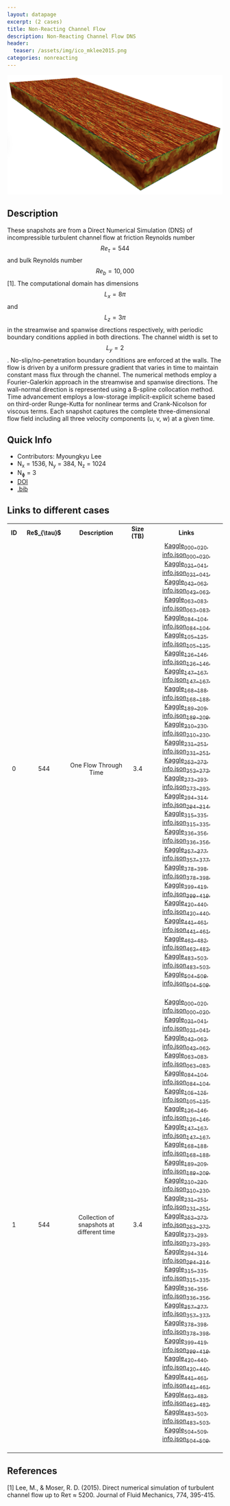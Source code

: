 ```yaml
---
layout: datapage
excerpt: (2 cases)
title: Non-Reacting Channel Flow
description: Non-Reacting Channel Flow DNS
header:
  teaser: /assets/img/ico_mklee2015.png
categories: nonreacting
---
```

<div style="text-align: center;">
    <img src="./assets/img/mklee2015.png" alt="Image 1" style="max-width: 100%;">
</div>

## Description
These snapshots are from a Direct Numerical Simulation (DNS) of incompressible turbulent channel flow at friction Reynolds number $$Re_\tau = 544$$ and bulk Reynolds number $$Re_b = 10,000$$ [1]. The computational domain has dimensions $$L_x = 8\pi$$ and $$L_z = 3\pi$$ in the streamwise and spanwise directions respectively, with periodic boundary conditions applied in both directions. The channel width is set to $$L_y = 2$$. No-slip/no-penetration boundary conditions are enforced at the walls. The flow is driven by a uniform pressure gradient that varies in time to maintain constant mass flux through the channel.
The numerical methods employ a Fourier-Galerkin approach in the streamwise and spanwise directions. The wall-normal direction is represented using a B-spline collocation method. Time advancement employs a low-storage implicit-explicit scheme based on third-order Runge-Kutta for nonlinear terms and Crank-Nicolson for viscous terms. Each snapshot captures the complete three-dimensional flow field including all three velocity components (u, v, w) at a given time.

## Quick Info
* Contributors: Myoungkyu Lee
* N<sub>x</sub> = 1536, N<sub>y</sub> = 384, N<sub>z</sub> = 1024
* N<sub>&#632;</sub> = 3
* <a href="https://doi.org/10.1017/jfm.2015.268">DOI</a>
* <a href="./assets/bib/mklee2024.bib">.bib</a>

## Links to different cases

<script src="./assets/js/table.js"></script>

<table align="center">
    <tr class="header">
    <th style="width:2%;">ID</th>
    <th style="width:8%;">Re$_{\tau}$</th>
    <th style="width:20%;">Description</th>
    <th style="width:8%;">Size (TB)</th>
    <th style="width:25%;">Links</th>
    </tr>
    <tr>       
        <td align="center"> 0 </td>
        <td align="center">544</td>
        <td align="center">One Flow Through Time</td>
        <td align="center">3.4</td>
        <td align="center">
        <div>
          <a href="https://www.kaggle.com/datasets/blastnet/channelflow-dns-Re544-seq-p000-020">Kaggle<sub>000-020</sub></a>, <a href="./assets/json/pkyeung2025/channelflow-dns-Re544-seq-p000-020-info.json">info.json<sub>000-020</sub></a>,
        </div>
        <div>
          <a href="https://www.kaggle.com/datasets/blastnet/channelflow-dns-Re544-seq-p021-041">Kaggle<sub>021-041</sub></a>, <a href="./assets/json/pkyeung2025/channelflow-dns-Re544-seq-p021-041-info.json">info.json<sub>021-041</sub></a>,
        </div>
        <div>
          <a href="https://www.kaggle.com/datasets/blastnet/channelflow-dns-Re544-seq-p042-062">Kaggle<sub>042-062</sub></a>, <a href="./assets/json/pkyeung2025/channelflow-dns-Re544-seq-p042-062-info.json">info.json<sub>042-062</sub></a>,
        </div>
        <div>
          <a href="https://www.kaggle.com/datasets/blastnet/channelflow-dns-Re544-seq-p063-083">Kaggle<sub>063-083</sub></a>, <a href="./assets/json/pkyeung2025/channelflow-dns-Re544-seq-p063-083-info.json">info.json<sub>063-083</sub></a>,
        </div>
        <div>
          <a href="https://www.kaggle.com/datasets/blastnet/channelflow-dns-Re544-seq-p084-104">Kaggle<sub>084-104</sub></a>, <a href="./assets/json/pkyeung2025/channelflow-dns-Re544-seq-p084-104-info.json">info.json<sub>084-104</sub></a>,
        </div>
        <div>
          <a href="https://www.kaggle.com/datasets/blastnet/channelflow-dns-Re544-seq-p105-125">Kaggle<sub>105-125</sub></a>, <a href="./assets/json/pkyeung2025/channelflow-dns-Re544-seq-p105-125-info.json">info.json<sub>105-125</sub></a>,
        </div>
        <div>
          <a href="https://www.kaggle.com/datasets/blastnet/channelflow-dns-Re544-seq-p126-146">Kaggle<sub>126-146</sub></a>, <a href="./assets/json/pkyeung2025/channelflow-dns-Re544-seq-p126-146-info.json">info.json<sub>126-146</sub></a>,
        </div>
        <div>
          <a href="https://www.kaggle.com/datasets/blastnet/channelflow-dns-Re544-seq-p147-167">Kaggle<sub>147-167</sub></a>, <a href="./assets/json/pkyeung2025/channelflow-dns-Re544-seq-p147-167-info.json">info.json<sub>147-167</sub></a>,
        </div>
        <div>
          <a href="https://www.kaggle.com/datasets/blastnet/channelflow-dns-Re544-seq-p168-188">Kaggle<sub>168-188</sub></a>, <a href="./assets/json/pkyeung2025/channelflow-dns-Re544-seq-p168-188-info.json">info.json<sub>168-188</sub></a>,
        </div>
        <div>
          <a href="https://www.kaggle.com/datasets/blastnet/channelflow-dns-Re544-seq-p189-209">Kaggle<sub>189-209</sub></a>, <a href="./assets/json/pkyeung2025/channelflow-dns-Re544-seq-p189-209-info.json">info.json<sub>189-209</sub></a>,
        </div>
        <div>
          <a href="https://www.kaggle.com/datasets/blastnet/channelflow-dns-Re544-seq-p210-230">Kaggle<sub>210-230</sub></a>, <a href="./assets/json/pkyeung2025/channelflow-dns-Re544-seq-p210-230-info.json">info.json<sub>210-230</sub></a>,
        </div>
        <div>
          <a href="https://www.kaggle.com/datasets/blastnet/channelflow-dns-Re544-seq-p231-251">Kaggle<sub>231-251</sub></a>, <a href="./assets/json/pkyeung2025/channelflow-dns-Re544-seq-p231-251-info.json">info.json<sub>231-251</sub></a>,
        </div>
        <div>
          <a href="https://www.kaggle.com/datasets/blastnet/channelflow-dns-Re544-seq-p252-272">Kaggle<sub>252-272</sub></a>, <a href="./assets/json/pkyeung2025/channelflow-dns-Re544-seq-p252-272-info.json">info.json<sub>252-272</sub></a>,
        </div>
        <div>
          <a href="https://www.kaggle.com/datasets/blastnet/channelflow-dns-Re544-seq-p273-293">Kaggle<sub>273-293</sub></a>, <a href="./assets/json/pkyeung2025/channelflow-dns-Re544-seq-p273-293-info.json">info.json<sub>273-293</sub></a>,
        </div>
        <div>
          <a href="https://www.kaggle.com/datasets/blastnet/channelflow-dns-Re544-seq-p294-314">Kaggle<sub>294-314</sub></a>, <a href="./assets/json/pkyeung2025/channelflow-dns-Re544-seq-p294-314-info.json">info.json<sub>294-314</sub></a>,
        </div>
        <div>
          <a href="https://www.kaggle.com/datasets/blastnet/channelflow-dns-Re544-seq-p315-335">Kaggle<sub>315-335</sub></a>, <a href="./assets/json/pkyeung2025/channelflow-dns-Re544-seq-p315-335-info.json">info.json<sub>315-335</sub></a>,
        </div>
        <div>
          <a href="https://www.kaggle.com/datasets/blastnet/channelflow-dns-Re544-seq-p336-356">Kaggle<sub>336-356</sub></a>, <a href="./assets/json/pkyeung2025/channelflow-dns-Re544-seq-p336-356-info.json">info.json<sub>336-356</sub></a>,
        </div>
        <div>
          <a href="https://www.kaggle.com/datasets/blastnet/channelflow-dns-Re544-seq-p357-377">Kaggle<sub>357-377</sub></a>, <a href="./assets/json/pkyeung2025/channelflow-dns-Re544-seq-p357-377-info.json">info.json<sub>357-377</sub></a>,
        </div>
        <div>
          <a href="https://www.kaggle.com/datasets/blastnet/channelflow-dns-Re544-seq-p378-398">Kaggle<sub>378-398</sub></a>, <a href="./assets/json/pkyeung2025/channelflow-dns-Re544-seq-p378-398-info.json">info.json<sub>378-398</sub></a>,
        </div>
        <div>
          <a href="https://www.kaggle.com/datasets/blastnet/channelflow-dns-Re544-seq-p399-419">Kaggle<sub>399-419</sub></a>, <a href="./assets/json/pkyeung2025/channelflow-dns-Re544-seq-p399-419-info.json">info.json<sub>399-419</sub></a>,
        </div>
        <div>
          <a href="https://www.kaggle.com/datasets/blastnet/channelflow-dns-Re544-seq-p420-440">Kaggle<sub>420-440</sub></a>, <a href="./assets/json/pkyeung2025/channelflow-dns-Re544-seq-p420-440-info.json">info.json<sub>420-440</sub></a>,
        </div>
        <div>
          <a href="https://www.kaggle.com/datasets/blastnet/channelflow-dns-Re544-seq-p441-461">Kaggle<sub>441-461</sub></a>, <a href="./assets/json/pkyeung2025/channelflow-dns-Re544-seq-p441-461-info.json">info.json<sub>441-461</sub></a>,
        </div>
        <div>
          <a href="https://www.kaggle.com/datasets/blastnet/channelflow-dns-Re544-seq-p462-482">Kaggle<sub>462-482</sub></a>, <a href="./assets/json/pkyeung2025/channelflow-dns-Re544-seq-p462-482-info.json">info.json<sub>462-482</sub></a>,
        </div>
        <div>
          <a href="https://www.kaggle.com/datasets/blastnet/channelflow-dns-Re544-seq-p483-503">Kaggle<sub>483-503</sub></a>, <a href="./assets/json/pkyeung2025/channelflow-dns-Re544-seq-p483-503-info.json">info.json<sub>483-503</sub></a>,
        </div>
        <div>
          <a href="https://www.kaggle.com/datasets/blastnet/channelflow-dns-Re544-seq-p504-509">Kaggle<sub>504-509</sub></a>, <a href="./assets/json/pkyeung2025/channelflow-dns-Re544-seq-p504-509-info.json">info.json<sub>504-509</sub></a>,
        </div>
        <BR>
        </td>
    </tr>
    <tr>       
        <td align="center"> 1 </td>
        <td align="center">544</td>
        <td align="center">Collection of snapshots at different time</td>
        <td align="center">3.4</td>
        <td align="center">
        <div>
          <a href="https://www.kaggle.com/datasets/blastnet/channelflow-dns-Re544-eq-p000-020">Kaggle<sub>000-020</sub></a>, <a href="./assets/json/pkyeung2025/channelflow-dns-Re544-eq-p000-020-info.json">info.json<sub>000-020</sub></a>,
        </div>
        <div>
          <a href="https://www.kaggle.com/datasets/blastnet/channelflow-dns-Re544-eq-p021-041">Kaggle<sub>021-041</sub></a>, <a href="./assets/json/pkyeung2025/channelflow-dns-Re544-eq-p021-041-info.json">info.json<sub>021-041</sub></a>,
        </div>
        <div>
          <a href="https://www.kaggle.com/datasets/blastnet/channelflow-dns-Re544-eq-p042-062">Kaggle<sub>042-062</sub></a>, <a href="./assets/json/pkyeung2025/channelflow-dns-Re544-eq-p042-062-info.json">info.json<sub>042-062</sub></a>,
        </div>
        <div>
          <a href="https://www.kaggle.com/datasets/blastnet/channelflow-dns-Re544-eq-p063-083">Kaggle<sub>063-083</sub></a>, <a href="./assets/json/pkyeung2025/channelflow-dns-Re544-eq-p063-083-info.json">info.json<sub>063-083</sub></a>,
        </div>
        <div>
          <a href="https://www.kaggle.com/datasets/blastnet/channelflow-dns-Re544-eq-p084-104">Kaggle<sub>084-104</sub></a>, <a href="./assets/json/pkyeung2025/channelflow-dns-Re544-eq-p084-104-info.json">info.json<sub>084-104</sub></a>,
        </div>
        <div>
          <a href="https://www.kaggle.com/datasets/blastnet/channelflow-dns-Re544-eq-p105-125">Kaggle<sub>105-125</sub></a>, <a href="./assets/json/pkyeung2025/channelflow-dns-Re544-eq-p105-125-info.json">info.json<sub>105-125</sub></a>,
        </div>
        <div>
          <a href="https://www.kaggle.com/datasets/blastnet/channelflow-dns-Re544-eq-p126-146">Kaggle<sub>126-146</sub></a>, <a href="./assets/json/pkyeung2025/channelflow-dns-Re544-eq-p126-146-info.json">info.json<sub>126-146</sub></a>,
        </div>
        <div>
          <a href="https://www.kaggle.com/datasets/blastnet/channelflow-dns-Re544-eq-p147-167">Kaggle<sub>147-167</sub></a>, <a href="./assets/json/pkyeung2025/channelflow-dns-Re544-eq-p147-167-info.json">info.json<sub>147-167</sub></a>,
        </div>
        <div>
          <a href="https://www.kaggle.com/datasets/blastnet/channelflow-dns-Re544-eq-p168-188">Kaggle<sub>168-188</sub></a>, <a href="./assets/json/pkyeung2025/channelflow-dns-Re544-eq-p168-188-info.json">info.json<sub>168-188</sub></a>,
        </div>
        <div>
          <a href="https://www.kaggle.com/datasets/blastnet/channelflow-dns-Re544-eq-p189-209">Kaggle<sub>189-209</sub></a>, <a href="./assets/json/pkyeung2025/channelflow-dns-Re544-eq-p189-209-info.json">info.json<sub>189-209</sub></a>,
        </div>
        <div>
          <a href="https://www.kaggle.com/datasets/blastnet/channelflow-dns-Re544-eq-p210-230">Kaggle<sub>210-230</sub></a>, <a href="./assets/json/pkyeung2025/channelflow-dns-Re544-eq-p210-230-info.json">info.json<sub>210-230</sub></a>,
        </div>
        <div>
          <a href="https://www.kaggle.com/datasets/blastnet/channelflow-dns-Re544-eq-p231-251">Kaggle<sub>231-251</sub></a>, <a href="./assets/json/pkyeung2025/channelflow-dns-Re544-eq-p231-251-info.json">info.json<sub>231-251</sub></a>,
        </div>
        <div>
          <a href="https://www.kaggle.com/datasets/blastnet/channelflow-dns-Re544-eq-p252-272">Kaggle<sub>252-272</sub></a>, <a href="./assets/json/pkyeung2025/channelflow-dns-Re544-eq-p252-272-info.json">info.json<sub>252-272</sub></a>,
        </div>
        <div>
          <a href="https://www.kaggle.com/datasets/blastnet/channelflow-dns-Re544-eq-p273-293">Kaggle<sub>273-293</sub></a>, <a href="./assets/json/pkyeung2025/channelflow-dns-Re544-eq-p273-293-info.json">info.json<sub>273-293</sub></a>,
        </div>
        <div>
          <a href="https://www.kaggle.com/datasets/blastnet/channelflow-dns-Re544-eq-p294-314">Kaggle<sub>294-314</sub></a>, <a href="./assets/json/pkyeung2025/channelflow-dns-Re544-eq-p294-314-info.json">info.json<sub>294-314</sub></a>,
        </div>
        <div>
          <a href="https://www.kaggle.com/datasets/blastnet/channelflow-dns-Re544-eq-p315-335">Kaggle<sub>315-335</sub></a>, <a href="./assets/json/pkyeung2025/channelflow-dns-Re544-eq-p315-335-info.json">info.json<sub>315-335</sub></a>,
        </div>
        <div>
          <a href="https://www.kaggle.com/datasets/blastnet/channelflow-dns-Re544-eq-p336-356">Kaggle<sub>336-356</sub></a>, <a href="./assets/json/pkyeung2025/channelflow-dns-Re544-eq-p336-356-info.json">info.json<sub>336-356</sub></a>,
        </div>
        <div>
          <a href="https://www.kaggle.com/datasets/blastnet/channelflow-dns-Re544-eq-p357-377">Kaggle<sub>357-377</sub></a>, <a href="./assets/json/pkyeung2025/channelflow-dns-Re544-eq-p357-377-info.json">info.json<sub>357-377</sub></a>,
        </div>
        <div>
          <a href="https://www.kaggle.com/datasets/blastnet/channelflow-dns-Re544-eq-p378-398">Kaggle<sub>378-398</sub></a>, <a href="./assets/json/pkyeung2025/channelflow-dns-Re544-eq-p378-398-info.json">info.json<sub>378-398</sub></a>,
        </div>
        <div>
          <a href="https://www.kaggle.com/datasets/blastnet/channelflow-dns-Re544-eq-p399-419">Kaggle<sub>399-419</sub></a>, <a href="./assets/json/pkyeung2025/channelflow-dns-Re544-eq-p399-419-info.json">info.json<sub>399-419</sub></a>,
        </div>
        <div>
          <a href="https://www.kaggle.com/datasets/blastnet/channelflow-dns-Re544-eq-p420-440">Kaggle<sub>420-440</sub></a>, <a href="./assets/json/pkyeung2025/channelflow-dns-Re544-eq-p420-440-info.json">info.json<sub>420-440</sub></a>,
        </div>
        <div>
          <a href="https://www.kaggle.com/datasets/blastnet/channelflow-dns-Re544-eq-p441-461">Kaggle<sub>441-461</sub></a>, <a href="./assets/json/pkyeung2025/channelflow-dns-Re544-eq-p441-461-info.json">info.json<sub>441-461</sub></a>,
        </div>
        <div>
          <a href="https://www.kaggle.com/datasets/blastnet/channelflow-dns-Re544-eq-p462-482">Kaggle<sub>462-482</sub></a>, <a href="./assets/json/pkyeung2025/channelflow-dns-Re544-eq-p462-482-info.json">info.json<sub>462-482</sub></a>,
        </div>
        <div>
          <a href="https://www.kaggle.com/datasets/blastnet/channelflow-dns-Re544-eq-p483-503">Kaggle<sub>483-503</sub></a>, <a href="./assets/json/pkyeung2025/channelflow-dns-Re544-eq-p483-503-info.json">info.json<sub>483-503</sub></a>,
        </div>
        <div>
          <a href="https://www.kaggle.com/datasets/blastnet/channelflow-dns-Re544-eq-p504-509">Kaggle<sub>504-509</sub></a>, <a href="./assets/json/pkyeung2025/channelflow-dns-Re544-eq-p504-509-info.json">info.json<sub>504-509</sub></a>,
        </div>
        <BR>
        </td>
    </tr>
</table>

## References
[1] Lee, M., & Moser, R. D. (2015). Direct numerical simulation of turbulent channel flow up to Reτ ≈ 5200. Journal of Fluid Mechanics, 774, 395-415.  